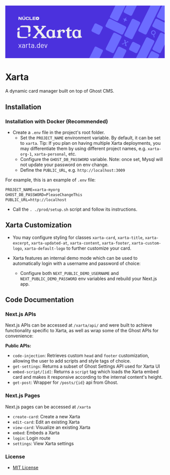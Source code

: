 !["Xarta - A dynamic card manager"](./docs/xarta-cta.png)


# Xarta

A dynamic card manager built on top of Ghost CMS.

## Installation

### Installation with Docker (Recommended)

- Create a `.env` file in the project's root folder.
    - Set the `PROJECT_NAME` environment variable. By default, it can be set to `xarta`. Tip: If you plan on having multiple Xarta deployments, you may differentiate them by using different project names, e.g. `xarta-org-1`, `xarta-personal`, etc.
    - Configure the `GHOST_DB_PASSWORD` variable. Note: once set, Mysql will not update your password on env change.
    - Define the `PUBLIC_URL`, e.g. `http://localhost:3009`

For example, this is an example of `.env` file:

```
PROJECT_NAME=xarta-myorg
GHOST_DB_PASSWORD=PleaseChangeThis
PUBLIC_URL=http://localhost
```

- Call the `. ./prod/setup.sh` script and follow its instructions.


## Xarta Customization

- You may configure styling for classes `xarta-card`, `xarta-title`, `xarta-excerpt`, `xarta-updated-at`, `xarta-content`, `xarta-footer`, `xarta-custom-logo`, `xarta-default-logo` to further customize your card.

- Xarta features an internal demo mode which can be used to automatically login with a username and password of choice:
    - Configure both `NEXT_PUBLIC_DEMO_USERNAME` and `NEXT_PUBLIC_DEMO_PASSWORD` env variables and rebuild your Next.js app. 

## Code Documentation

### Next.js APIs

Next.js APIs can be accessed at `/xarta/api/` and were built to achieve functionality specific to Xarta, as well as wrap some of the Ghost APIs for convenience:

**Public APIs:**

- `code-injection`: Retrieves custom `head` and `footer` customization, allowing the user to add scripts and style tags of choice.
- `get-settings`: Returns a subset of Ghost Settings API used for Xarta UI
- `embed-script/[id]`: Returns a `script` tag which loads the Xarta embed card and makes it responsive according to the internal content's height.
- `get-post`: Wrapper for `/posts/{id}` api from Ghost.

### Next.js Pages

Next.js pages can be accessed at `/xarta`

- `create-card`: Create a new Xarta
- `edit-card`: Edit an existing Xarta
- `view-card`: Visualize an existing Xarta
- `embed`: Embeds a Xarta
- `login`: Login route
- `settings`: View Xarta settings

### License

- [MIT License](./LICENSE)
